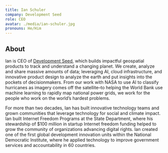 ```yaml
---
title: Ian Schuler
company: Development Seed
role: CEO
avatar: ./media/ian-schuler.jpg
pronouns: He/Him
---
```

## About

Ian is CEO of [Development Seed](https://developmentseed.org/), which builds impactful geospatial products to track and understand a changing planet. We create, analyze and share massive amounts of data; leveraging AI, cloud infrastructure, and innovative product design to analyze the earth and put insights into the pockets of decisionmakers. From our work with NASA to use AI to classify hurricanes as imagery comes off the satellite–to helping the World Bank use machine learning to rapidly map national power grids, we work for the people who work on the world’s hardest problems.

For more than two decades, Ian has built innovative technology teams and grown communities that leverage technology for social and climate impact. Ian built Internet Freedom Programs at the State Department, where his stewardship of $100 million in startup Internet freedom funding helped to grow the community of organizations advancing digital rights. Ian created one of the first global development innovation units within the National Democratic Institute, where he applied technology to improve government services and accountability in 60 countries.